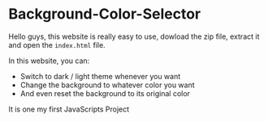# Background-Color-Selector

Hello guys, this website is really easy to use, dowload the zip file, extract it and open the `index.html` file.

In this website, you can:
- Switch to dark / light theme whenever you want
- Change the background to whatever color you want
- And even reset the background to its original color

It is one my first JavaScripts Project
